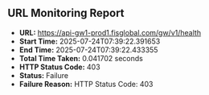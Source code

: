 ## URL Monitoring Report

- **URL:** https://api-gw1-prod1.fisglobal.com/gw/v1/health
- **Start Time:** 2025-07-24T07:39:22.391653
- **End Time:** 2025-07-24T07:39:22.433355
- **Total Time Taken:** 0.041702 seconds
- **HTTP Status Code:** 403
- **Status:** Failure
- **Failure Reason:** HTTP Status Code: 403
